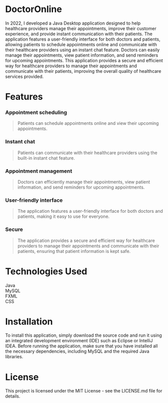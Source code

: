 # DoctorOnline
In 2022, I developed a Java Desktop application designed to help healthcare providers manage their appointments, improve their customer experience, and provide instant communication with their patients. The application features a user-friendly interface for both doctors and patients, allowing patients to schedule appointments online and communicate with their healthcare providers using an instant chat feature. Doctors can easily manage their appointments, view patient information, and send reminders for upcoming appointments. This application provides a secure and efficient way for healthcare providers to manage their appointments and communicate with their patients, improving the overall quality of healthcare services provided.

# Features
### Appointment scheduling
>Patients can schedule appointments online and view their upcoming appointments.
### Instant chat
>Patients can communicate with their healthcare providers using the built-in instant chat feature.
### Appointment management 
>Doctors can efficiently manage their appointments, view patient information, and send reminders for upcoming appointments.
### User-friendly interface
>The application features a user-friendly interface for both doctors and patients, making it easy to use for everyone.
### Secure
>The application provides a secure and efficient way for healthcare providers to manage their appointments and communicate with their patients, ensuring that patient information is kept safe.

# Technologies Used
Java <br />
MySQL <br />
FXML <br />
CSS

# Installation
To install this application, simply download the source code and run it using an integrated development environment (IDE) such as Eclipse or IntelliJ IDEA. Before running the application, make sure that you have installed all the necessary dependencies, including MySQL and the required Java libraries.

# License
This project is licensed under the MIT License - see the LICENSE.md file for details.
